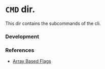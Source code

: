 # `CMD` dir.

This dir contains the subcommands of the cli.



### Development

### References
 - [Array Based Flags](https://github.com/spf13/cobra/issues/661#issuecomment-469223372)